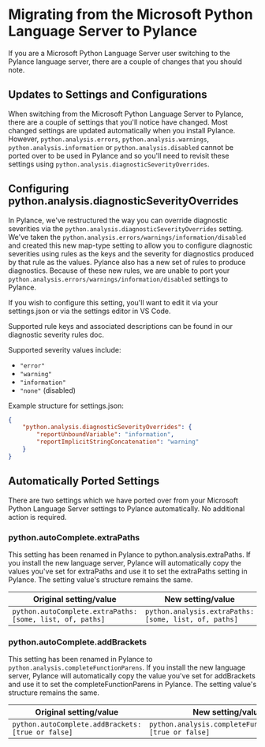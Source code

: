 # Migrating from the Microsoft Python Language Server to Pylance

If you are a Microsoft Python Language Server user switching to the Pylance language server, there are a couple of changes that you should note.

## Updates to Settings and Configurations

When switching from the Microsoft Python Language Server to Pylance, there are a couple of settings that you'll notice have changed. Most changed settings are updated automatically when you install Pylance. However, `python.analysis.errors`, `python.analysis.warnings`, `python.analysis.information` or `python.analysis.disabled` cannot be ported over to be used in Pylance and so you'll need to revisit these settings using `python.analysis.diagnosticSeverityOverrides`.

## Configuring python.analysis.diagnosticSeverityOverrides

In Pylance, we've restructured the way you can override diagnostic severities via the `python.analysis.diagnosticSeverityOverrides` setting. We've taken the `python.analysis.errors/warnings/information/disabled` and created this new map-type setting to allow you to configure diagnostic severities using rules as the keys and the severity for diagnostics produced by that rule as the values. Pylance also has a new set of rules to produce diagnostics. Because of these new rules, we are unable to port your `python.analysis.errors/warnings/information/disabled` settings to Pylance.

If you wish to configure this setting, you'll want to edit it via your settings.json or via the settings editor in VS Code.

Supported rule keys and associated descriptions can be found in our diagnostic severity rules doc.

Supported severity values include:

-   `"error"`
-   `"warning"`
-   `"information"`
-   `"none"` (disabled)

Example structure for settings.json:

```json
{
    "python.analysis.diagnosticSeverityOverrides": {
        "reportUnboundVariable": "information",
        "reportImplicitStringConcatenation": "warning"
    }
}
```

## Automatically Ported Settings

There are two settings which we have ported over from your Microsoft Python Language Server settings to Pylance automatically. No additional action is required.

### python.autoComplete.extraPaths

This setting has been renamed in Pylance to python.analysis.extraPaths. If you install the new language server, Pylance will automatically copy the values you've set for extraPaths and use it to set the extraPaths setting in Pylance. The setting value's structure remains the same.

| Original setting/value                                    | New setting/value                                     |
| --------------------------------------------------------- | ----------------------------------------------------- |
| `python.autoComplete.extraPaths: [some, list, of, paths]` | `python.analysis.extraPaths: [some, list, of, paths]` |

### python.autoComplete.addBrackets

This setting has been renamed in Pylance to `python.analysis.completeFunctionParens`. If you install the new language server, Pylance will automatically copy the value you've set for addBrackets and use it to set the completeFunctionParens in Pylance. The setting value's structure remains the same.

| Original setting/value                             | New setting/value                                         |
| -------------------------------------------------- | --------------------------------------------------------- |
| `python.autoComplete.addBrackets: [true or false]` | `python.analysis.completeFunctionParens: [true or false]` |
